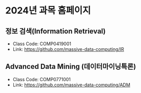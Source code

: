 # 2024년 과목 홈페이지
 
## 정보 검색(Information Retrieval)
- Class Code: COMP0419001
- Link: <https://github.com/massive-data-computing/IR>
 
 
## Advanced Data Mining (데이터마이닝특론)
- Class Code: COMP0771001
- Link: <https://github.com/massive-data-computing/ADM>
